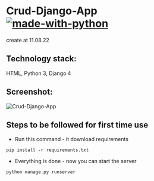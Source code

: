 # Crud-Django-App [![made-with-python](https://img.shields.io/badge/Made%20with-Python-1f425f.svg)](https://www.python.org/)
create at 11.08.22
## Technology stack:
HTML, Python 3, Django 4
## Screenshot:
![Crud-Django-App](https://user-images.githubusercontent.com/106734953/188319392-3b533390-db9e-4ce4-898a-5933226309de.png)
## Steps to be followed for first time use
- Run this command - it download requirements
```
pip install -r requirements.txt
```
- Everything is done - now you can start the server
```
python manage.py runserver
```